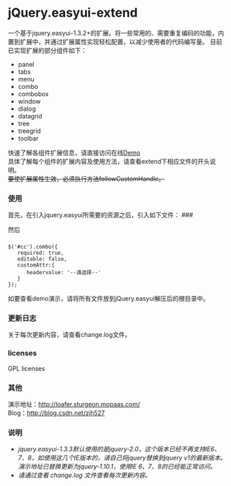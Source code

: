 jQuery.easyui-extend
====================
一个基于jquery.easyui-1.3.2+的扩展。将一些常用的、需要重复编码的功能，内置到扩展中，并通过扩展属性实现轻松配置，以减少使用者的代码编写量。
目前已实现扩展的部分组件如下：<br>
<ul>
  <li>panel</li>
  <li>tabs</li>
  <li>menu</li>
  <li>combo</li>
  <li>combobox</li>
  <li>window</li>
  <li>dialog</li>
  <li>datagrid</li>
  <li>tree</li>
  <li>treegrid</li>
  <li>toolbar</li>
</ul>

快速了解各组件扩展信息，请直接访问在线<a href="http://loafer.sturgeon.mopaas.com" target="_blank">Demo</a><br>
具体了解每个组件的扩展内容及使用方法，请查看extend下相应文件的开头说明。<br>
~~要使扩展属性生效，必须执行方法followCustomHandle。~~<br>


<h3>使用</h3>
首先，在引入jquery.easyui所需要的资源之后，引入如下文件：
###
    <link rel="stylesheet" type="text/css" href="../../extend/themes/easyui.extend.css">
    <link rel="stylesheet" type="text/css" href="../../extend/themes/icon.css">
    <script type="text/javascript" src="jquery.easyui.extension.min.js"></script>


然后



###  
    $('#cc').combo({
       required: true,
       editable: false,
       customAttr:{
          headervalue: '--请选择--'
       }
    });    



如要查看demo演示，请将所有文件放到jQuery.easyui解压后的根目录中。    


<h3>更新日志</h3>
关于每次更新内容，请查看change.log文件。



<h3>licenses</h3>
GPL licenses



<h3>其他</h3>


演示地址：http://loafer.sturgeon.mopaas.com/<br>
Blog：http://blog.csdn.net/zjh527


<h3>说明</h3>
<i>
    <ul>
         <li>
            jquery.easyui-1.3.3默认使用的是jquery-2.0，这个版本已经不再支持IE6、7、8，如使用这几个IE版本的，请自己将jquery替换到jquery v1的最新版本。演示地址已替换更新为jquery-1.10.1，使用IE 6、7、8的已经能正常访问。
         </li>
         <li>
            请通过查看 change.log 文件查看每次更新内容。
         </li>
    </ul>
</i>





